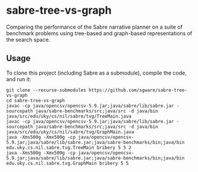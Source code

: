 # sabre-tree-vs-graph
Comparing the performance of the Sabre narrative planner on a suite of benchmark
problems using tree-based and graph-based representations of the search space.

## Usage

To clone this project (including Sabre as a submodule), compile the code, and
run it:

```
git clone --recurse-submodules https://github.com/sgware/sabre-tree-vs-graph
cd sabre-tree-vs-graph
javac -cp java/opencsv/opencsv-5.9.jar;java/sabre/lib/sabre.jar -sourcepath java/sabre-benchmarks/src;java/src -d java/bin java/src/edu/uky/cs/nil/sabre/tvg/TreeMain.java
javac -cp java/opencsv/opencsv-5.9.jar;java/sabre/lib/sabre.jar -sourcepath java/sabre-benchmarks/src;java/src -d java/bin java/src/edu/uky/cs/nil/sabre/tvg/GraphMain.java
java -Xms500g -Xmx500g -cp java/opencsv/opencsv-5.9.jar;java/sabre/lib/sabre.jar;java/sabre-benchmarks/bin;java/bin edu.uky.cs.nil.sabre.tvg.TreeMain bribery 5 5 2
java -Xms500g -Xmx500g -cp java/opencsv/opencsv-5.9.jar;java/sabre/lib/sabre.jar;java/sabre-benchmarks/bin;java/bin edu.uky.cs.nil.sabre.tvg.GraphMain bribery 5 5
```
